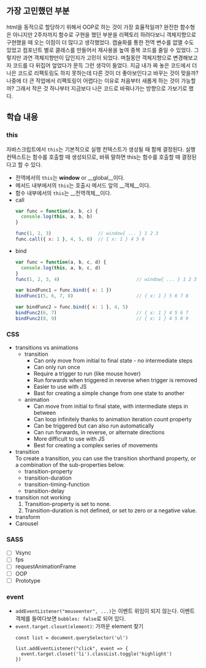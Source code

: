 ## 가장 고민했던 부분
html을 동적으로 할당하기 위해서 OOP로 하는 것이 가장 효율적일까? 완전한 함수형은 아니지만 2주차까지 함수로 구현을 했던 부분을 리펙토리 하려다보니 객체지향으로 구현했을 때 오는 이점이 더 많다고 생각했었다. 캡슐화를 통한 전역 변수를 없앨 수도 있었고 컴포넌트 별로 클래스를 만들어서 재사용을 높여 중복 코드를 줄일 수 있었다. 그렇지만 과연 객체지향만이 답인지가 고민이 되었다. 며칠동안 객체지향으로 변경해보고자 코드를 다 뒤집어 엎었다가 문득 그런 생각이 들었다. 지금 내가 짜 놓은 코드에서 더 나은 코드로 리팩토링도 하지 못하는데 다른 것이 더 좋아보인다고 바꾸는 것이 맞을까? 나중에 더 큰 작업에서 리팩토링이 어렵다는 이유로 처음부터 새롭게 하는 것이 가능할까? 그래서 작은 것 하나부터 지금보다 나은 코드로 바꿔나가는 방향으로 가보기로 했다.    

## 학습 내용
### this
  자바스크립트에서 `this`는 기본적으로 실행 컨텍스트가 생성될 때 함께 결정된다. 실행 컨텍스트는 함수를 호출할 때 생성되므로, 바꿔 말하면 this는 함수를 호출할 때 결정된다고 할 수 있다.
- 전역에서의 `this`는 __window__ or __global__이다.
- 메서드 내부에서의 `this`는 호출시 메서드 앞의 __객체__이다.
- 함수 내부에서의 `this`는 __전역객체__이다.
- call
  ````javascript
  var func = function(a, b, c) {
    console.log(this, a, b, b)
  }
  
  func(1, 2, 3)                 // window{ ... } 1 2 3
  func.call({ x: 1 }, 4, 5, 6)  // { x: 1 } 4 5 6
  ````
- bind
  ````javascript
  var func = function(a, b, c, d) {
    console.log(this, a, b, c, d)
  }
  func(1, 2, 3, 4)                            // window{ ... } 1 2 3 4
  
  var bindFunc1 = func.bind({ x: 1 })
  bindFunc1(5, 6, 7, 8)                       // { x: 1 } 5 6 7 8
  
  var bindFunc2 = func.bind({ x: 1 }, 4, 5)
  bindFunc2(6, 7)                             // { x: 1 } 4 5 6 7
  bindFunc2(8, 9)                             // { x: 1 } 4 5 8 9
  ````
### CSS
- transitions vs animations
  - transition
    - Can only move from initial to final state - no intermediate steps
    - Can only run once
    - Require a trigger to run (like mouse hover)
    - Run forwards when triggered in reverse when trigger is removed
    - Easier to use with JS
    - Bast for creating a simple change from one state to another
  - animation
    - Can move from initial to final state, with intermediate steps in between
    - Can loop infinitely thanks to animation iteration count property
    - Can be triggered but can also run automatically
    - Can run forwards, in reverse, or alternate directions
    - More difficult to use with JS
    - Best for creating a complex series of movements
- transition  
  To create a transition, you can use the transition shorthand property, or a combination of the sub-properties below.
  - transition-property
  - transition-duration
  - transition-timing-function
  - transition-delay
- transition not working
  1. Transition-property is set to none.
  2. Transition-duration is not defined, or set to zero or a negative value.
- transform
- Carousel
### SASS  

- [ ] Vsync
- [ ] fps
- [ ] requestAnimationFrame
- [ ] OOP
- [ ] Prototype

### event
- `addEventListener("mouseenter", ...)`는 이벤트 위임이 되지 않는다. 이벤트 객체를 들여다보면 `bubbles: false`로 되어 있다.
- `event.target.closet(element)`: 가까운 element 찾기
  ````
  const list = document.querySelector('ul')
  
  list.addEventListener("click", event => {
    event.target.closet('li').classList.toggle('highlight')
  })
  ````